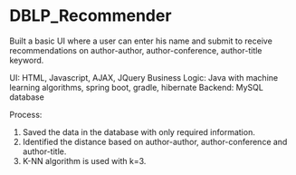 # DBLP_Recommender

Built a basic UI where a user can enter his name and submit to receive recommendations on author-author, author-conference, author-title keyword.

UI: HTML, Javascript, AJAX, JQuery
Business Logic: Java with machine learning algorithms, spring boot, gradle, hibernate
Backend: MySQL database

Process:
1. Saved the data in the database with only required information.
2. Identified the distance based on author-author, author-conference and author-title.
3. K-NN algorithm is used with k=3.


